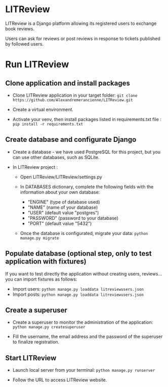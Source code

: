 # LITReview

LITReview is a Django platform allowing its registered users to exchange book reviews.

Users can ask for reviews or post reviews in response to tickets published by followed users.

# Run LITReview

## Clone application and install packages

* Clone LITReview application in your target folder: `git clone https://github.com/Alexandremerancienne/LITReview.git`

* Create a virtual environment.

* Activate your venv, then install packages listed in requirements.txt file : `pip install -r requirements.txt`

## Create database and configurate Django

* Create a database - we have used PostgreSQL for this project, but you can use other databases, such as SQLite.

* In LITReview project :

  * Open LITReview/LITReview/settings.py

  * In DATABASES dictionary, complete the following fields with the information about your own database:

    * "ENGINE" (type of database used)
    * "NAME" (name of your database)
    * "USER" (default value "postgres")
    * "PASSWORD" (password to your database)
    * "PORT" (default value "5432")

  * Once the database is configurated, migrate your data: `python manage.py migrate`

## Populate database (optional step, only to test application with fixtures)

If you want to test directly the application without creating users, reviews... you can import fixtures as follows:

* Import users: `python manage.py loaddata litreviewusers.json`
* Import posts: `python manage.py loaddata litreviewusers.json`

## Create a superuser 

* Create a superuser to monitor the administration of the application: `python manage.py createsuperuser`

* Fill the username, the email address and the password of the superuser to finalize registration.

## Start LITReview

* Launch local server from your terminal: `python manage.py runserver`

* Follow the URL to access LITReview website. 
